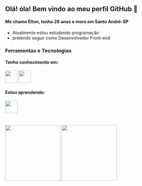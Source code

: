 ## Olá! óla! Bem vindo ao meu perfil GitHub 👋
#### Me chamo Elton, tenho 28 anos e moro em Santo André-SP

- Atualmente estou estudando programação
- pretendo seguir como Desenvolvedor Front-end

### Ferramentas e Tecnologias

#### Tenho conhecimento em:
<img src="https://cdn.jsdelivr.net/gh/devicons/devicon/icons/html5/html5-plain-wordmark.svg" width="40" heigth="40"/> <img src="https://cdn.jsdelivr.net/gh/devicons/devicon/icons/css3/css3-plain-wordmark.svg" width="40" heigth="40"/>

#### Estou aprendendo:
<img src="https://cdn.jsdelivr.net/gh/devicons/devicon/icons/javascript/javascript-plain.svg" width="40" heigth="40"/>

#

<div>
<a href="https://github.com/EltonPrado">
<img height="180em" src="https://github-readme-stats.vercel.app/api?username=EltonPrado&show_icons=true&theme=tokyonight&include_all_commits=true&count_private=true&bg_color=fdfbe7&icon_color=f59fa0&title_color=2f6464&text_color=759797"/>
 
<img height="180em" src="https://github-readme-stats.vercel.app/api/top-langs/?username=EltonPrado&layout=compact&langs_count=7&theme=tokyonight&bg_color=fdfbe7&title_color=2f6464&text_color=759797"/>
</div>
